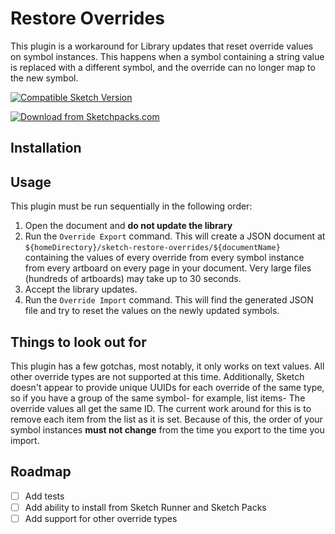 # Restore Overrides

This plugin is a workaround for Library updates that reset override values on symbol instances. This happens when a symbol containing a string value is replaced with a different symbol, and the override can no longer map to the new symbol.

[![Compatible Sketch Version](https://badges.sketchpacks.com/plugins/IDENTIFIER/compatibility.svg)](https://sketchpacks.com/danielthall/restore-overrides)

[![Download from Sketchpacks.com](https://badges.sketchpacks.com/plugins/IDENTIFIER/version.svg)](https://api.sketchpacks.com/v1/plugins/restore-overrides/download)

## Installation


## Usage

This plugin must be run sequentially in the following order:
1. Open the document and **do not update the library**
2. Run the `Override Export` command. This will create a JSON document at `${homeDirectory}/sketch-restore-overrides/${documentName}` containing the values of every override from every symbol instance from every artboard on every page in your document. Very large files (hundreds of artboards) may take up to 30 seconds.
3. Accept the library updates.
4. Run the `Override Import` command. This will find the generated JSON file and try to reset the values on the newly updated symbols.

## Things to look out for

This plugin has a few gotchas, most notably, it only works on text values. All other override types are not supported at this time. Additionally, Sketch doesn't appear to provide unique UUIDs for each override of the same type, so if you have a group of the same symbol- for example, list items- The override values all get the same ID. The current work around for this is to remove each item from the list as it is set. Because of this, the order of your symbol instances **must not change** from the time you export to the time you import.

## Roadmap
- [ ] Add tests
- [ ] Add ability to install from Sketch Runner and Sketch Packs
- [ ] Add support for other override types
